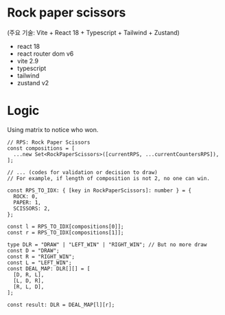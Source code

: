 # Rock paper scissors 

(주요 기술: Vite + React 18 + Typescript + Tailwind + Zustand)

- react 18
- react router dom v6
- vite 2.9
- typescript
- tailwind
- zustand v2

# Logic

Using matrix to notice who won.

```
// RPS: Rock Paper Scissors
const compositions = [
  ...new Set<RockPaperScissors>([currentRPS, ...currentCountersRPS]),
];

// ... (codes for validation or decision to draw)
// For example, if length of composition is not 2, no one can win.

const RPS_TO_IDX: { [key in RockPaperScissors]: number } = {
  ROCK: 0,
  PAPER: 1,
  SCISSORS: 2,
};

const l = RPS_TO_IDX[compositions[0]];
const r = RPS_TO_IDX[compositions[1]];
      
type DLR = "DRAW" | "LEFT_WIN" | "RIGHT_WIN"; // But no more draw
const D = "DRAW";
const R = "RIGHT_WIN";
const L = "LEFT_WIN";
const DEAL_MAP: DLR[][] = [
  [D, R, L],
  [L, D, R],
  [R, L, D],
];

const result: DLR = DEAL_MAP[l][r];
```
